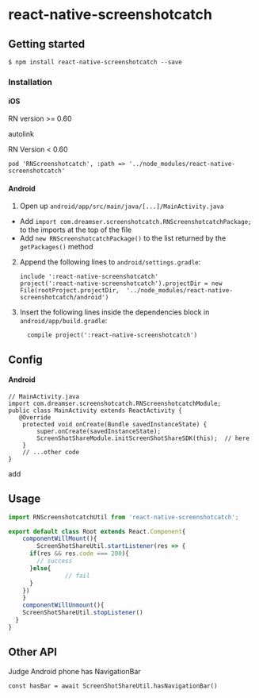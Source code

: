 
# react-native-screenshotcatch

## Getting started

`$ npm install react-native-screenshotcatch --save`

### Installation

#### iOS

RN version >= 0.60

autolink

RN Version < 0.60
```
pod 'RNScreenshotcatch', :path => '../node_modules/react-native-screenshotcatch'
```

#### Android

1. Open up `android/app/src/main/java/[...]/MainActivity.java`
  - Add `import com.dreamser.screenshotcatch.RNScreenshotcatchPackage;` to the imports at the top of the file
  - Add `new RNScreenshotcatchPackage()` to the list returned by the `getPackages()` method
2. Append the following lines to `android/settings.gradle`:
  	```
  	include ':react-native-screenshotcatch'
  	project(':react-native-screenshotcatch').projectDir = new File(rootProject.projectDir, 	'../node_modules/react-native-screenshotcatch/android')
  	```
3. Insert the following lines inside the dependencies block in `android/app/build.gradle`:
  	```
      compile project(':react-native-screenshotcatch')
  	```

## Config

#### Android

```
// MainActivity.java
import com.dreamser.screenshotcatch.RNScreenshotcatchModule;
public class MainActivity extends ReactActivity {
   @Override
    protected void onCreate(Bundle savedInstanceState) {
        super.onCreate(savedInstanceState);
        ScreenShotShareModule.initScreenShotShareSDK(this);  // here
    }
    // ...other code
}
```

add

## Usage
```javascript
import RNScreenshotcatchUtil from 'react-native-screenshotcatch';

export default class Root extends React.Component{
	componentWillMount(){
		ScreenShotShareUtil.startListener(res => {
      if(res && res.code === 200){
        // success
      }else{
				// fail
      }
    })
	}
	componentWillUnmount(){
    ScreenShotShareUtil.stopListener()
  }
}

```

## Other API

Judge Android phone has NavigationBar
```
const hasBar = await ScreenShotShareUtil.hasNavigationBar()
```